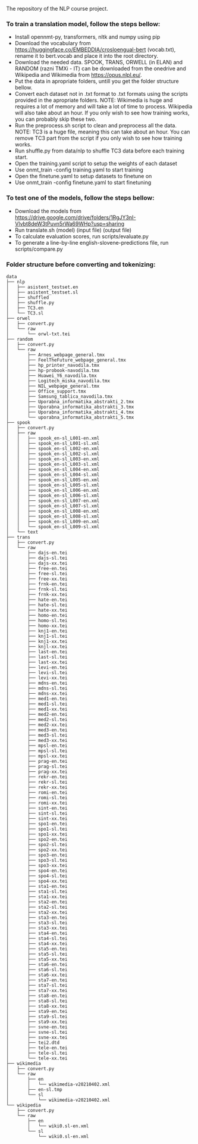 The repository of the NLP course project.

### To train a translation model, follow the steps bellow:

* Install opennmt-py, transformers, nltk and numpy using pip
* Download the vocabulary from https://huggingface.co/EMBEDDIA/crosloengual-bert (vocab.txt), rename it to bert.vocab and place it into the root directory.
* Download the needed data. SPOOK, TRANS, ORWELL (in ELAN) and RANDOM (razni TMXi - IT) can be downloaded from the onedrive and Wikipedia and Wikimedia from https://opus.nlpl.eu/.
* Put the data in apropriate folders, untill you get the folder structure bellow.
* Convert each dataset not in .txt format to .txt formats using the scripts provided in the apropriate folders. NOTE: Wikimedia is huge and requires a lot of memory and will take a lot of time to process. Wikipedia will also take about an hour. If you only wish to see how training works, you can probably skip these two.
* Run the preprocess.sh script to clean and preprocess all the data. NOTE: TC3 is a huge file, meaning this can take about an hour. You can remove TC3 part from the script if you only wish to see how training works.
* Run shuffle.py from data/nlp to shuffle TC3 data before each training start.
* Open the training.yaml script to setup the weights of each dataset
* Use onmt_train -config training.yaml to start training
* Open the finetune.yaml to setup datasets to finetune on
* Use onmt_train -config finetune.yaml to start finetuning

### To test one of the models, follow the steps bellow:

* Download the models from https://drive.google.com/drive/folders/1RgJY3nI-Vlvbt8deW3tPuvn5rWa69WHp?usp=sharing
* Run translate.sh (model) (input file) (output file)
* To calculate evaluation scores, run scripts/evaluate.py
* To generate a line-by-line english-slovene-predictions file, run scripts/compare.py

### Folder structure before converting and tokenizing:
```
data
├── nlp
│   ├── asistent_testset.en
│   ├── asistent_testset.sl
│   ├── shuffled
│   ├── shuffle.py
│   ├── TC3.en
│   └── TC3.sl
├── orwel
│   ├── convert.py
│   └── raw
│       └── orwl-txt.tei
├── random
│   ├── convert.py
│   └── raw
│       ├── Arnes_webpage_general.tmx
│       ├── FeelTheFuture_webpage_general.tmx
│       ├── hp_printer_navodila.tmx
│       ├── hp-probook-navodila.tmx
│       ├── Huawei_Y6_navodila.tmx
│       ├── Logitech_miska_navodila.tmx
│       ├── NIL_webpage_general.tmx
│       ├── Office_support.tmx
│       ├── Samsung_tablica_navodila.tmx
│       ├── Uporabna_informatika_abstrakti_2.tmx
│       ├── Uporabna_informatika_abstrakti_3.tmx
│       ├── Uporabna_informatika_abstrakti_4.tmx
│       └── uporabna_informatika_abstrakti_5.tmx
├── spook
│   ├── convert.py
│   ├── raw
│   │   ├── spook_en-sl_L001-en.xml
│   │   ├── spook_en-sl_L001-sl.xml
│   │   ├── spook_en-sl_L002-en.xml
│   │   ├── spook_en-sl_L002-sl.xml
│   │   ├── spook_en-sl_L003-en.xml
│   │   ├── spook_en-sl_L003-sl.xml
│   │   ├── spook_en-sl_L004-en.xml
│   │   ├── spook_en-sl_L004-sl.xml
│   │   ├── spook_en-sl_L005-en.xml
│   │   ├── spook_en-sl_L005-sl.xml
│   │   ├── spook_en-sl_L006-en.xml
│   │   ├── spook_en-sl_L006-sl.xml
│   │   ├── spook_en-sl_L007-en.xml
│   │   ├── spook_en-sl_L007-sl.xml
│   │   ├── spook_en-sl_L008-en.xml
│   │   ├── spook_en-sl_L008-sl.xml
│   │   ├── spook_en-sl_L009-en.xml
│   │   └── spook_en-sl_L009-sl.xml
│   └── text
├── trans
│   ├── convert.py
│   └── raw
│       ├── dajs-en.tei
│       ├── dajs-sl.tei
│       ├── dajs-xx.tei
│       ├── free-en.tei
│       ├── free-sl.tei
│       ├── free-xx.tei
│       ├── frnk-en.tei
│       ├── frnk-sl.tei
│       ├── frnk-xx.tei
│       ├── hate-en.tei
│       ├── hate-sl.tei
│       ├── hate-xx.tei
│       ├── homo-en.tei
│       ├── homo-sl.tei
│       ├── homo-xx.tei
│       ├── knj1-en.tei
│       ├── knj1-sl.tei
│       ├── knj1-xx.tei
│       ├── knjl-xx.tei
│       ├── last-en.tei
│       ├── last-sl.tei
│       ├── last-xx.tei
│       ├── levi-en.tei
│       ├── levi-sl.tei
│       ├── levi-xx.tei
│       ├── mdns-en.tei
│       ├── mdns-sl.tei
│       ├── mdns-xx.tei
│       ├── med1-en.tei
│       ├── med1-sl.tei
│       ├── med1-xx.tei
│       ├── med2-en.tei
│       ├── med2-sl.tei
│       ├── med2-xx.tei
│       ├── med3-en.tei
│       ├── med3-sl.tei
│       ├── med3-xx.tei
│       ├── mpsl-en.tei
│       ├── mpsl-sl.tei
│       ├── mpsl-xx.tei
│       ├── prag-en.tei
│       ├── prag-sl.tei
│       ├── prag-xx.tei
│       ├── rekr-en.tei
│       ├── rekr-sl.tei
│       ├── rekr-xx.tei
│       ├── romi-en.tei
│       ├── romi-sl.tei
│       ├── romi-xx.tei
│       ├── sint-en.tei
│       ├── sint-sl.tei
│       ├── sint-xx.tei
│       ├── spo1-en.tei
│       ├── spo1-sl.tei
│       ├── spo1-xx.tei
│       ├── spo2-en.tei
│       ├── spo2-sl.tei
│       ├── spo2-xx.tei
│       ├── spo3-en.tei
│       ├── spo3-sl.tei
│       ├── spo3-xx.tei
│       ├── spo4-en.tei
│       ├── spo4-sl.tei
│       ├── spo4-xx.tei
│       ├── sta1-en.tei
│       ├── sta1-sl.tei
│       ├── sta1-xx.tei
│       ├── sta2-en.tei
│       ├── sta2-sl.tei
│       ├── sta2-xx.tei
│       ├── sta3-en.tei
│       ├── sta3-sl.tei
│       ├── sta3-xx.tei
│       ├── sta4-en.tei
│       ├── sta4-sl.tei
│       ├── sta4-xx.tei
│       ├── sta5-en.tei
│       ├── sta5-sl.tei
│       ├── sta5-xx.tei
│       ├── sta6-en.tei
│       ├── sta6-sl.tei
│       ├── sta6-xx.tei
│       ├── sta7-en.tei
│       ├── sta7-sl.tei
│       ├── sta7-xx.tei
│       ├── sta8-en.tei
│       ├── sta8-sl.tei
│       ├── sta8-xx.tei
│       ├── sta9-en.tei
│       ├── sta9-sl.tei
│       ├── sta9-xx.tei
│       ├── svne-en.tei
│       ├── svne-sl.tei
│       ├── svne-xx.tei
│       ├── tei2.dtd
│       ├── tele-en.tei
│       ├── tele-sl.tei
│       └── tele-xx.tei
├── wikimedia
│   ├── convert.py
│   └── raw
│       ├── en
│       │   └── wikimedia-v20210402.xml
│       ├── en-sl.tmp
│       └── sl
│           └── wikimedia-v20210402.xml
└── wikipedia
    ├── convert.py
    └── raw
        ├── en
        │   └── wiki0.sl-en.xml
        └── sl
            └── wiki0.sl-en.xml

```
